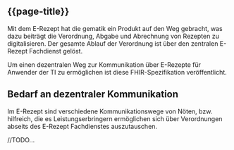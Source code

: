 ## {{page-title}}

Mit dem E-Rezept hat die gematik ein Produkt auf den Weg gebracht, was dazu beiträgt die Verordnung, Abgabe und Abrechnung von Rezepten zu digitalisieren. Der gesamte Ablauf der Verordnung ist über den zentralen E-Rezept Fachdienst gelöst.

Um einen dezentralen Weg zur Kommunikation über E-Rezepte für Anwender der TI zu ermöglichen ist diese FHIR-Spezifikation veröffentlicht.

## Bedarf an dezentraler Kommunikation

Im E-Rezept sind verschiedene Kommunikationswege von Nöten, bzw. hilfreich, die es Leistungserbringern ermöglichen sich über Verordnungen abseits des E-Rezept Fachdienstes auszutauschen.

//TODO...